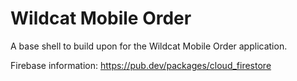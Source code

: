 # Wildcat Mobile Order

A base shell to build upon for the Wildcat Mobile Order application.

Firebase information:
https://pub.dev/packages/cloud_firestore